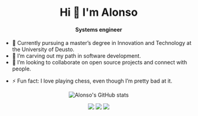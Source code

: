 <div align="center">

# Hi 👋 I'm Alonso

#### Systems engineer

</div>

- 🔭 Currently pursuing a master’s degree in Innovation and Technology at the University of Deusto.
- 🌱 I’m carving out my path in software development.
- 👯 I’m looking to collaborate on open source projects and connect with people.
<!-- - 🤔 I’m looking for help with ... -->
- ⚡ Fun fact: I love playing chess, even though I’m pretty bad at it.

<div align="center">

![Alonso's GitHub stats](https://github-readme-stats.vercel.app/api?username=alonss0)

</div>

<!-- Social media icons -->
<p align="center">
  <a href= "https://www.linkedin.com/in/jairo-alonso/"><img src="https://img.icons8.com/dusk/48/000000/linkedin.png"/></a>
  <a href= "https://signal.me/#eu/B9rxQco63aIuWtYxD6iw7G_FI9ypx3RZwXWnJDXtQGkunntwgI5AgKemqRE6trfj"><img src="https://img.icons8.com/color/48/000000/signal-app.png"/></a>
  <a href= "https://www.youtube.com/@_alonss0"><img src="https://img.icons8.com/dusk/48/000000/youtube--v2.png"/></a>
</p>
